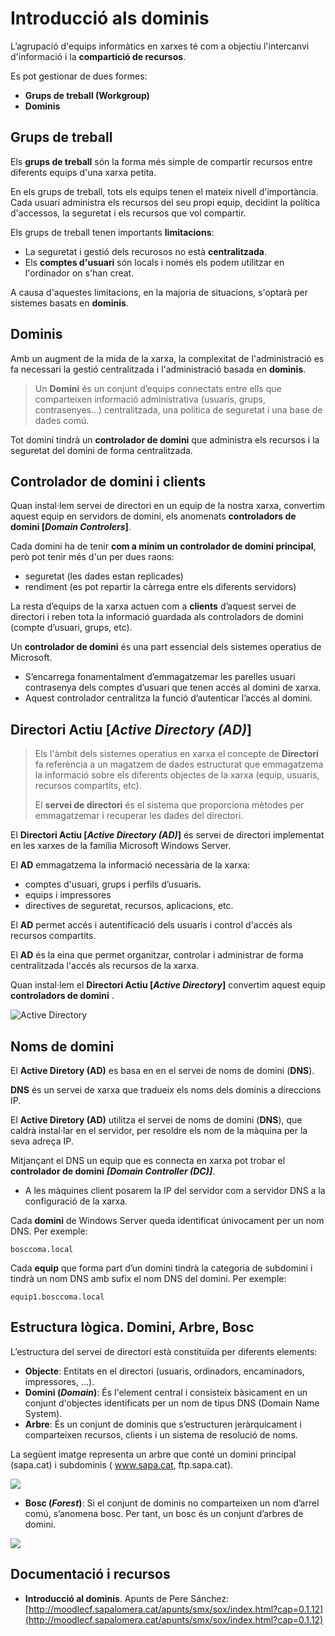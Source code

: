 # Introducció als dominis

L’agrupació d'equips informàtics en xarxes té com a objectiu l'intercanvi d'informació i la **compartició de recursos**.

Es pot gestionar de dues formes:

* **Grups de treball \(Workgroup\)** 
* **Dominis** 

## Grups de treball

Els **grups de treball** són la forma més simple de compartir recursos entre diferents equips d'una xarxa petita.

En els grups de treball, tots els equips tenen el mateix nivell d'importància. Cada usuari administra els recursos del seu propi equip, decidint la política d'accessos, la seguretat i els recursos que vol compartir.

Els grups de treball tenen importants **limitacions**:

* La seguretat i gestió dels recurosos no està **centralitzada**.
* Els **comptes d'usuari** són locals i només els podem utilitzar en l'ordinador on s'han creat.

A causa d'aquestes limitacions, en la majoria de situacions, s'optarà per sistemes basats en **dominis**.

## Dominis

Amb un augment de la mida de la xarxa, la complexitat de l'administració es fa necessari la gestió centralitzada i l'administració basada en **dominis**.

> Un **Domini** és un conjunt d’equips connectats entre ells que comparteixen informació administrativa \(usuaris, grups, contrasenyes...\) centralitzada, una política de seguretat i una base de dades comú.

Tot domini tindrà un **controlador de domini** que administra els recursos i la seguretat del domini de forma centralitzada.

## Controlador de domini i clients

Quan instal·lem servei de directori en un equip de la nostra xarxa, convertim aquest equip en servidors de domini, els anomenats **controladors de domini \[**_**Domain Controlers**_**\]**.

Cada domini ha de tenir **com a mínim un controlador de domini principal**, però pot tenir més d'un per dues raons:

* seguretat \(les dades estan replicades\)
* rendiment \(es pot repartir la càrrega entre els diferents servidors\)

La resta d’equips de la xarxa actuen com a **clients** d’aquest servei de directori i reben tota la informació guardada als controladors de domini \(compte d’usuari, grups, etc\).

Un **controlador de domini** és una part essencial dels sistemes operatius de Microsoft.

* S’encarrega fonamentalment d’emmagatzemar les parelles usuari contrasenya dels comptes d’usuari que tenen accés al domini de xarxa. 
* Aquest controlador centralitza la funció d’autenticar l’accés al domini.

## Directori Actiu \[_Active Directory \(AD\)_\]

> Els l'àmbit dels sistemes operatius en xarxa el concepte de **Directori** fa referència a un magatzem de dades estructurat que emmagatzema la informació sobre els diferents objectes de la xarxa \(equip, usuaris, recursos compartits, etc\).
>
> El **servei de directori** és el sistema que proporciona mètodes per emmagatzemar i recuperar les dades del directori.

El **Directori Actiu \[**_**Active Directory \(AD\)**_**\]** és servei de directori implementat en les xarxes de la família Microsoft Windows Server.

El **AD** emmagatzema la informació necessària de la xarxa:

* comptes d'usuari, grups i perfils d’usuaris.
* equips i impressores
* directives de seguretat, recursos, aplicacions, etc.

El **AD** permet accés i autentificació dels usuaris i control d'accés als recursos compartits.

El **AD** és la eina que permet organitzar, controlar i administrar de forma centralitzada l'accés als recursos de la xarxa.

Quan instal·lem el **Directori Actiu \[**_**Active Directory**_**\]** convertim aquest equip **controladors de domini** .

![Active Directory](https://github.com/ldediegom/gitbook-sox/tree/da301902aefdc6f0c12f6016f9e43f8cf24607bf/.gitbook/assets/activedirectory.png)

## Noms de domini

El **Active Diretory \(AD\)** es basa en en el servei de noms de domini \(**DNS**\).

**DNS** és un servei de xarxa que tradueix els noms dels dominis a direccions IP.

El **Active Diretory \(AD\)** utilitza el servei de noms de domini \(**DNS**\), que caldrà instal·lar en el servidor, per resoldre els nom de la màquina per la seva adreça IP.

Mitjançant el DNS un equip que es connecta en xarxa pot trobar el **controlador de domini** _**\[Domain Controller \(DC\)\]**_.

* A les màquines client posarem la IP del servidor com a servidor DNS a la configuració de la xarxa.

Cada **domini** de Windows Server queda identificat únivocament per un nom DNS. Per exemple:

`bosccoma.local`

Cada **equip** que forma part d’un domini tindrà la categoria de subdomini i tindrà un nom DNS amb sufix el nom DNS del domini. Per exemple:

`equip1.bosccoma.local`

## Estructura lògica. Domini, Arbre, Bosc

L’estructura del servei de directori està constituïda per diferents elements:

* **Objecte**: Entitats en el directori \(usuaris, ordinadors, encaminadors, impressores, ...\).
* **Domini \(**_**Domain**_**\)**: És l'element central i consisteix bàsicament en un conjunt d'objectes identificats per un nom de tipus DNS \(Domain Name System\).
* **Arbre**: És un conjunt de dominis que s’estructuren jeràrquicament i comparteixen recursos, clients i un sistema de resolució de noms.

La següent imatge representa un arbre que conté un domini principal \(sapa.cat\) i subdominis \( www.sapa.cat, ftp.sapa.cat\).

![](https://github.com/ldediegom/gitbook-sox/tree/da301902aefdc6f0c12f6016f9e43f8cf24607bf/.gitbook/assets/arbredomini.svg)

* **Bosc \(**_**Forest**_**\)**: Si el conjunt de dominis no comparteixen un nom d’arrel comú, s’anomena bosc. Per tant, un bosc és un conjunt d’arbres de domini.

![](https://github.com/ldediegom/gitbook-sox/tree/da301902aefdc6f0c12f6016f9e43f8cf24607bf/.gitbook/assets/boscdomini.svg)

## Documentació i recursos

* **Introducció al dominis**. Apunts de Pere Sánchez: [http://moodlecf.sapalomera.cat/apunts/smx/sox/index.html?cap=0.1.12](http://moodlecf.sapalomera.cat/apunts/smx/sox/index.html?cap=0.1.12)

